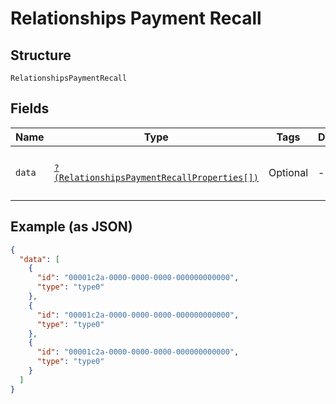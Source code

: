 
# Relationships Payment Recall

## Structure

`RelationshipsPaymentRecall`

## Fields

| Name | Type | Tags | Description | Getter | Setter |
|  --- | --- | --- | --- | --- | --- |
| `data` | [`?(RelationshipsPaymentRecallProperties[])`](../../doc/models/relationships-payment-recall-properties.md) | Optional | - | getData(): ?array | setData(?array data): void |

## Example (as JSON)

```json
{
  "data": [
    {
      "id": "00001c2a-0000-0000-0000-000000000000",
      "type": "type0"
    },
    {
      "id": "00001c2a-0000-0000-0000-000000000000",
      "type": "type0"
    },
    {
      "id": "00001c2a-0000-0000-0000-000000000000",
      "type": "type0"
    }
  ]
}
```

